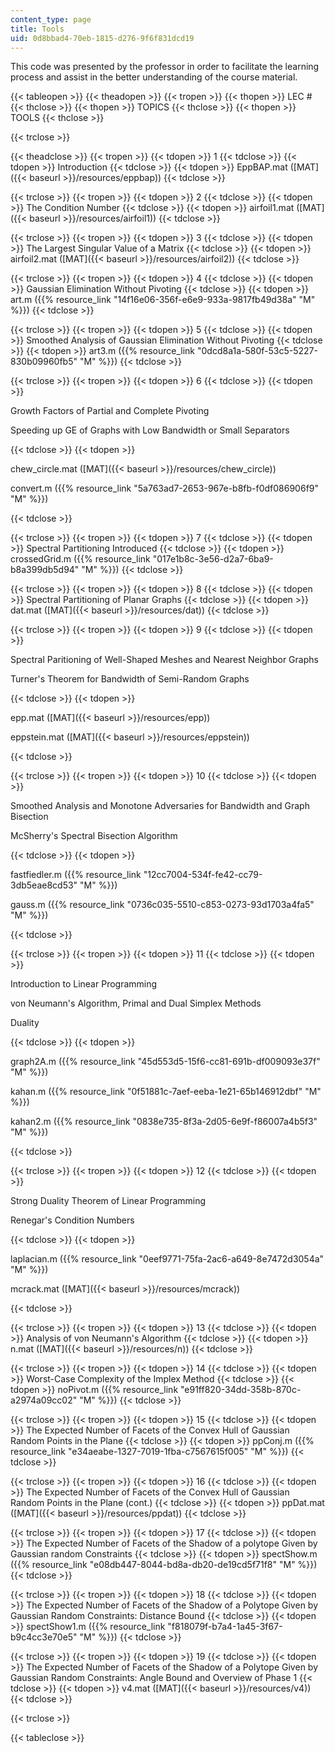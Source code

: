 ```yaml
---
content_type: page
title: Tools
uid: 0d8bbad4-70eb-1815-d276-9f6f831dcd19
---
```


This code was presented by the professor in order to facilitate the learning process and assist in the better understanding of the course material.

{{< tableopen >}}
{{< theadopen >}}
{{< tropen >}}
{{< thopen >}}
LEC #
{{< thclose >}}
{{< thopen >}}
TOPICS
{{< thclose >}}
{{< thopen >}}
TOOLS
{{< thclose >}}

{{< trclose >}}

{{< theadclose >}}
{{< tropen >}}
{{< tdopen >}}
1
{{< tdclose >}}
{{< tdopen >}}
Introduction
{{< tdclose >}}
{{< tdopen >}}
EppBAP.mat ([MAT]({{< baseurl >}}/resources/eppbap))
{{< tdclose >}}

{{< trclose >}}
{{< tropen >}}
{{< tdopen >}}
2
{{< tdclose >}}
{{< tdopen >}}
The Condition Number
{{< tdclose >}}
{{< tdopen >}}
airfoil1.mat ([MAT]({{< baseurl >}}/resources/airfoil1))
{{< tdclose >}}

{{< trclose >}}
{{< tropen >}}
{{< tdopen >}}
3
{{< tdclose >}}
{{< tdopen >}}
The Largest Singular Value of a Matrix
{{< tdclose >}}
{{< tdopen >}}
airfoil2.mat ([MAT]({{< baseurl >}}/resources/airfoil2))
{{< tdclose >}}

{{< trclose >}}
{{< tropen >}}
{{< tdopen >}}
4
{{< tdclose >}}
{{< tdopen >}}
Gaussian Elimination Without Pivoting
{{< tdclose >}}
{{< tdopen >}}
art.m ({{% resource_link "14f16e06-356f-e6e9-933a-9817fb49d38a" "M" %}})
{{< tdclose >}}

{{< trclose >}}
{{< tropen >}}
{{< tdopen >}}
5
{{< tdclose >}}
{{< tdopen >}}
Smoothed Analysis of Gaussian Elimination Without Pivoting
{{< tdclose >}}
{{< tdopen >}}
art3.m ({{% resource_link "0dcd8a1a-580f-53c5-5227-830b09960fb5" "M" %}})
{{< tdclose >}}

{{< trclose >}}
{{< tropen >}}
{{< tdopen >}}
6
{{< tdclose >}}
{{< tdopen >}}


Growth Factors of Partial and Complete Pivoting

Speeding up GE of Graphs with Low Bandwidth or Small Separators


{{< tdclose >}}
{{< tdopen >}}


chew\_circle.mat ([MAT]({{< baseurl >}}/resources/chew_circle))

convert.m ({{% resource_link "5a763ad7-2653-967e-b8fb-f0df086906f9" "M" %}})


{{< tdclose >}}

{{< trclose >}}
{{< tropen >}}
{{< tdopen >}}
7
{{< tdclose >}}
{{< tdopen >}}
Spectral Partitioning Introduced
{{< tdclose >}}
{{< tdopen >}}
crossedGrid.m ({{% resource_link "017e1b8c-3e56-d2a7-6ba9-b8a399db5d94" "M" %}})
{{< tdclose >}}

{{< trclose >}}
{{< tropen >}}
{{< tdopen >}}
8
{{< tdclose >}}
{{< tdopen >}}
Spectral Partitioning of Planar Graphs
{{< tdclose >}}
{{< tdopen >}}
dat.mat ([MAT]({{< baseurl >}}/resources/dat))
{{< tdclose >}}

{{< trclose >}}
{{< tropen >}}
{{< tdopen >}}
9
{{< tdclose >}}
{{< tdopen >}}


Spectral Paritioning of Well-Shaped Meshes and Nearest Neighbor Graphs

Turner's Theorem for Bandwidth of Semi-Random Graphs


{{< tdclose >}}
{{< tdopen >}}


epp.mat ([MAT]({{< baseurl >}}/resources/epp))

eppstein.mat ([MAT]({{< baseurl >}}/resources/eppstein))


{{< tdclose >}}

{{< trclose >}}
{{< tropen >}}
{{< tdopen >}}
10
{{< tdclose >}}
{{< tdopen >}}


Smoothed Analysis and Monotone Adversaries for Bandwidth and Graph Bisection

McSherry's Spectral Bisection Algorithm


{{< tdclose >}}
{{< tdopen >}}


fastfiedler.m ({{% resource_link "12cc7004-534f-fe42-cc79-3db5eae8cd53" "M" %}})

gauss.m ({{% resource_link "0736c035-5510-c853-0273-93d1703a4fa5" "M" %}})


{{< tdclose >}}

{{< trclose >}}
{{< tropen >}}
{{< tdopen >}}
11
{{< tdclose >}}
{{< tdopen >}}


Introduction to Linear Programming

von Neumann's Algorithm, Primal and Dual Simplex Methods

Duality


{{< tdclose >}}
{{< tdopen >}}


graph2A.m ({{% resource_link "45d553d5-15f6-cc81-691b-df009093e37f" "M" %}})

kahan.m ({{% resource_link "0f51881c-7aef-eeba-1e21-65b146912dbf" "M" %}})

kahan2.m ({{% resource_link "0838e735-8f3a-2d05-6e9f-f86007a4b5f3" "M" %}})


{{< tdclose >}}

{{< trclose >}}
{{< tropen >}}
{{< tdopen >}}
12
{{< tdclose >}}
{{< tdopen >}}


Strong Duality Theorem of Linear Programming

Renegar's Condition Numbers


{{< tdclose >}}
{{< tdopen >}}


laplacian.m ({{% resource_link "0eef9771-75fa-2ac6-a649-8e7472d3054a" "M" %}})

mcrack.mat ([MAT]({{< baseurl >}}/resources/mcrack))


{{< tdclose >}}

{{< trclose >}}
{{< tropen >}}
{{< tdopen >}}
13
{{< tdclose >}}
{{< tdopen >}}
Analysis of von Neumann's Algorithm
{{< tdclose >}}
{{< tdopen >}}
n.mat ([MAT]({{< baseurl >}}/resources/n))
{{< tdclose >}}

{{< trclose >}}
{{< tropen >}}
{{< tdopen >}}
14
{{< tdclose >}}
{{< tdopen >}}
Worst-Case Complexity of the Implex Method
{{< tdclose >}}
{{< tdopen >}}
noPivot.m ({{% resource_link "e91ff820-34dd-358b-870c-a2974a09cc02" "M" %}})
{{< tdclose >}}

{{< trclose >}}
{{< tropen >}}
{{< tdopen >}}
15
{{< tdclose >}}
{{< tdopen >}}
The Expected Number of Facets of the Convex Hull of Gaussian Random Points in the Plane
{{< tdclose >}}
{{< tdopen >}}
ppConj.m ({{% resource_link "e34aeabe-1327-7019-1fba-c7567615f005" "M" %}})
{{< tdclose >}}

{{< trclose >}}
{{< tropen >}}
{{< tdopen >}}
16
{{< tdclose >}}
{{< tdopen >}}
The Expected Number of Facets of the Convex Hull of Gaussian Random Points in the Plane (cont.)
{{< tdclose >}}
{{< tdopen >}}
ppDat.mat ([MAT]({{< baseurl >}}/resources/ppdat))
{{< tdclose >}}

{{< trclose >}}
{{< tropen >}}
{{< tdopen >}}
17
{{< tdclose >}}
{{< tdopen >}}
The Expected Number of Facets of the Shadow of a polytope Given by Gaussian random Constraints
{{< tdclose >}}
{{< tdopen >}}
spectShow.m ({{% resource_link "e08db447-8044-bd8a-db20-de19cd5f71f8" "M" %}})
{{< tdclose >}}

{{< trclose >}}
{{< tropen >}}
{{< tdopen >}}
18
{{< tdclose >}}
{{< tdopen >}}
The Expected Number of Facets of the Shadow of a Polytope Given by Gaussian Random Constraints: Distance Bound
{{< tdclose >}}
{{< tdopen >}}
spectShow1.m ({{% resource_link "f818079f-b7a4-1a45-3f67-b9c4cc3e70e5" "M" %}})
{{< tdclose >}}

{{< trclose >}}
{{< tropen >}}
{{< tdopen >}}
19
{{< tdclose >}}
{{< tdopen >}}
The Expected Number of Facets of the Shadow of a Polytope Given by Gaussian Random Constraints: Angle Bound and Overview of Phase 1
{{< tdclose >}}
{{< tdopen >}}
v4.mat ([MAT]({{< baseurl >}}/resources/v4))
{{< tdclose >}}

{{< trclose >}}

{{< tableclose >}}